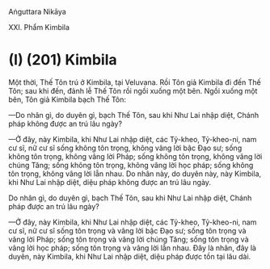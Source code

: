 Aṅguttara Nikāya

XXI. Phẩm Kimbila

# (I) (201) Kimbila

Một thời, Thế Tôn trú ở Kimbila, tại Veluvana. Rồi Tôn giả Kimbila đi đến Thế Tôn; sau khi đến, đảnh lễ Thế Tôn rồi ngồi xuống một bên. Ngồi xuống một bên, Tôn giả Kimbila bạch Thế Tôn:

—Do nhân gì, do duyên gì, bạch Thế Tôn, sau khi Như Lai nhập diệt, Chánh pháp không được an trú lâu ngày?

—Ở đây, này Kimbila, khi Như Lai nhập diệt, các Tỷ-kheo, Tỷ-kheo-ni, nam cư sĩ, nữ cư sĩ sống không tôn trọng, không vâng lời bậc Ðạo sư; sống không tôn trọng, không vâng lời Pháp; sống không tôn trọng, không vâng lời chúng Tăng; sống không tôn trọng, không vâng lời học pháp; sống không tôn trọng, không vâng lời lẫn nhau. Do nhân này, do duyên này, này Kimbila, khi Như Lai nhập diệt, diệu pháp không được an trú lâu ngày.

Do nhân gì, do duyên gì, bạch Thế Tôn, sau khi Như Lai nhập diệt, Chánh pháp được an trú lâu ngày?

—Ở đây, này Kimbila, khi Như Lai nhập diệt, các Tỷ-kheo, Tỷ-kheo-ni, nam cư sĩ, nữ cư sĩ sống tôn trọng và vâng lời bậc Ðạo sư; sống tôn trọng và vâng lời Pháp; sống tôn trọng và vâng lời chúng Tăng; sống tôn trọng và vâng lời học pháp; sống tôn trọng và vâng lời lẫn nhau. Ðây là nhân, đây là duyên, này Kimbila, khi Như Lai nhập diệt, diệu pháp được tồn tại lâu dài.

